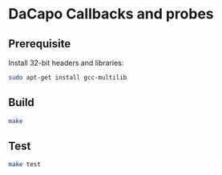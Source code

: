 # DaCapo Callbacks and probes

## Prerequisite
Install 32-bit headers and libraries:
```bash
sudo apt-get install gcc-multilib
```

## Build
```bash
make
```

## Test
```bash
make test
```

